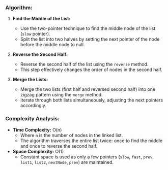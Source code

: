 ### Algorithm:
1. **Find the Middle of the List:**
   - Use the two-pointer technique to find the middle node of the list (`slow` pointer).
   - Split the list into two halves by setting the next pointer of the node before the middle node to null.

2. **Reverse the Second Half:**
   - Reverse the second half of the list using the `reverse` method.
   - This step effectively changes the order of nodes in the second half.

3. **Merge the Lists:**
   - Merge the two lists (first half and reversed second half) into one zigzag pattern using the `merge` method.
   - Iterate through both lists simultaneously, adjusting the next pointers accordingly.

### Complexity Analysis:
- **Time Complexity:** O(n)
  - Where `n` is the number of nodes in the linked list.
  - The algorithm traverses the entire list twice: once to find the middle and once to reverse the second half.
- **Space Complexity:** O(1)
  - Constant space is used as only a few pointers (`slow`, `fast`, `prev`, `list1`, `list2`, `nextNode`, `prev`) are maintained.

